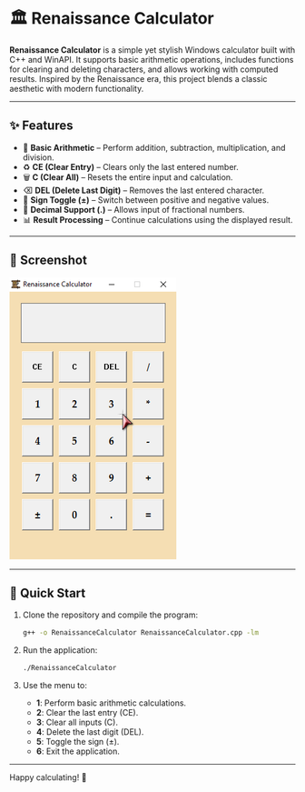 # 🏛 Renaissance Calculator

**Renaissance Calculator** is a simple yet stylish Windows calculator built with C++ and WinAPI. It supports basic arithmetic operations, includes functions for clearing and deleting characters, and allows working with computed results. Inspired by the Renaissance era, this project blends a classic aesthetic with modern functionality.

---

## ✨ Features

- 🔢 **Basic Arithmetic** – Perform addition, subtraction, multiplication, and division.
- ♻️ **CE (Clear Entry)** – Clears only the last entered number.
- 🗑 **C (Clear All)** – Resets the entire input and calculation.
- ⌫ **DEL (Delete Last Digit)** – Removes the last entered character.
- 🔄 **Sign Toggle (±)** – Switch between positive and negative values.
- 🔢 **Decimal Support (.)** – Allows input of fractional numbers.
- 📊 **Result Processing** – Continue calculations using the displayed result.

---

## 📸 Screenshot
![Renaissance Calculator Screenshot](images/screenshot.png)

---

## 🚀 Quick Start

1. Clone the repository and compile the program:
   ```bash
   g++ -o RenaissanceCalculator RenaissanceCalculator.cpp -lm
   ```

2. Run the application:
   ```bash
   ./RenaissanceCalculator
   ```

3. Use the menu to:
   - **1**: Perform basic arithmetic calculations.
   - **2**: Clear the last entry (CE).
   - **3**: Clear all inputs (C).
   - **4**: Delete the last digit (DEL).
   - **5**: Toggle the sign (±).
   - **6**: Exit the application.

---

Happy calculating! 🎯
